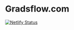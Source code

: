 # Gradsflow.com

[![Netlify Status](https://api.netlify.com/api/v1/badges/34fd2086-cc51-4322-8006-6249203f1f49/deploy-status)](https://app.netlify.com/sites/gradsflow-dev/deploys)

